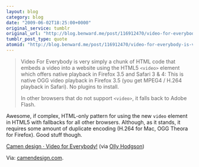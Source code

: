 ```yaml
---
layout: blog
category: blog
date: "2009-06-02T18:25:00+0000"
original_service: tumblr
original_url: "http://blog.benward.me/post/116912470/video-for-everybody-is-very-simply-a-chunk-of-html"
tumblr_post_type: quote
atomid: "http://blog.benward.me/post/116912470/video-for-everybody-is-very-simply-a-chunk-of-html"
---
```

> Video For Everybody is very simply a chunk of HTML code that embeds a video into a website using the HTML5 `<video>` element which offers native playback in Firefox 3.5 and Safari 3 & 4: This is native OGG video playback in Firefox 3.5 (you get MPEG4 / H.264 playback in Safari). No plugins to install.
> 
> In other browsers that do not support `<video>`, it falls back to Adobe Flash.

Awesome, if complex, HTML-only pattern for using the new `video` element in HTML5 with fallbacks for all other browsers. Although, as it stands, it requires some amount of duplicate encoding (H.264 for Mac, OGG Theora for Firefox). Good stuff though.

<a href="http://camendesign.com/code/video_for_everybody">Camen design · Video for Everybody!</a> (via [Olly Hodgson](http://thinkdrastic.tumblr.com/post/116750435/camen-design-video-for-everybody))

Via: [camendesign.com](http://camendesign.com/code/video_for_everybody).